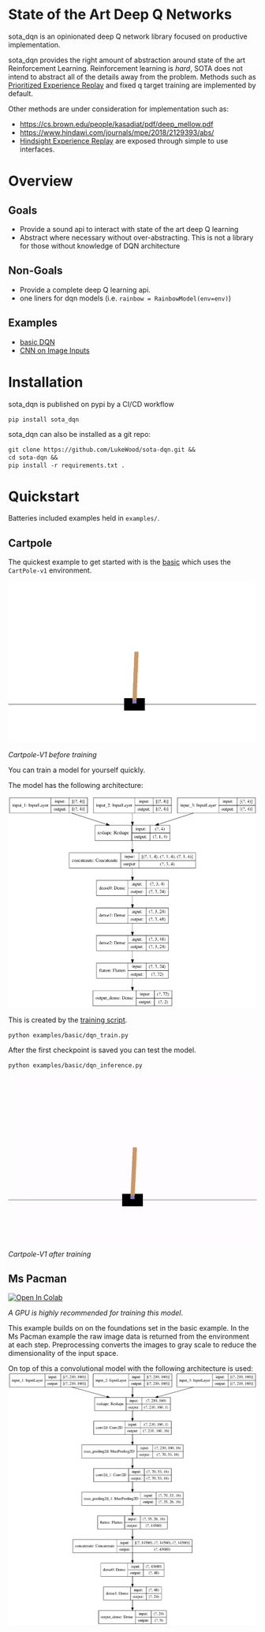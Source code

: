 # State of the Art Deep Q Networks

sota_dqn is an opinionated deep Q network library focused on productive implementation.

sota_dqn provides the right amount of abstraction around state of the art Reinforcement Learning.
Reinforcement learning is _hard_, SOTA does not intend to abstract all of the details away from the problem.
Methods such as [Prioritized Experience Replay](https://arxiv.org/abs/1511.05952) and fixed q target training are implemented by default.

Other methods are under consideration for implementation such as:
- https://cs.brown.edu/people/kasadiat/pdf/deep_mellow.pdf
- https://www.hindawi.com/journals/mpe/2018/2129393/abs/
- [Hindsight Experience Replay](http://papers.nips.cc/paper/7090-hindsight-experience-replay) are exposed through simple to use interfaces.


# Overview
## Goals
- Provide a sound api to interact with state of the art deep Q learning
- Abstract where necessary without over-abstracting.  This is not a library for those without knowledge of DQN architecture

## Non-Goals
- Provide a complete deep Q learning api. 
- one liners for dqn models (i.e. `rainbow = RainbowModel(env=env)`)

## Examples
- [basic DQN](examples/basic/)
- [CNN on Image Inputs](examples/cnn/)

# Installation
sota_dqn is published on pypi by a CI/CD workflow
```
pip install sota_dqn
```

sota_dqn can also be installed as a git repo:
```
git clone https://github.com/LukeWood/sota-dqn.git &&
cd sota-dqn && 
pip install -r requirements.txt .
```

# Quickstart
Batteries included examples held in `examples/`.

## Cartpole
The quickest example to get started with is the [basic](examples/basic) which uses the `CartPole-v1` environment.

![random sample video](media/random-cartpole.gif)

_Cartpole-V1 before training_

You can train a model for yourself quickly.

The model has the following architecture:

![model architecture](media/basic_model.png)

This is created by the [training script](examples/basic/train.py).

```
python examples/basic/dqn_train.py
```

After the first checkpoint is saved you can test the model.

```
python examples/basic/dqn_inference.py
```

![trained sample video](media/trained-cartpole.gif)

_Cartpole-V1 after training_

## Ms Pacman
[![Open In Colab](https://colab.research.google.com/assets/colab-badge.svg)](https://colab.research.google.com/github/LukeWood/sota-dqn/blob/master/colab/Ms_Pacman_GPU.ipynb)

_A GPU is highly recommended for training this model_.

This example builds on on the foundations set in the basic example.
In the Ms Pacman example the raw image data is returned from the environment at each step.
Preprocessing converts the images to gray scale to reduce the dimensionality of the input space.

On top of this a convolutional model with the following architecture is used:
![cnn architecture](media/cnn_model.png)

